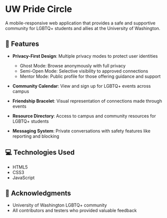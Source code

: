 # UW Pride Circle

A mobile-responsive web application that provides a safe and supportive community for LGBTQ+ students and allies at the University of Washington.

## 🚀 Features

- **Privacy-First Design**: Multiple privacy modes to protect user identities
  - Ghost Mode: Browse anonymously with full privacy
  - Semi-Open Mode: Selective visibility to approved connections
  - Mentor Mode: Public profile for those offering guidance and support

- **Community Calendar**: View and sign up for LGBTQ+ events across campus

- **Friendship Bracelet**: Visual representation of connections made through events

- **Resource Directory**: Access to campus and community resources for LGBTQ+ students

- **Messaging System**: Private conversations with safety features like reporting and blocking

## 💻 Technologies Used

- HTML5
- CSS3
- JavaScript
  
## 🙏 Acknowledgments

- University of Washington LGBTQ+ community
- All contributors and testers who provided valuable feedback
